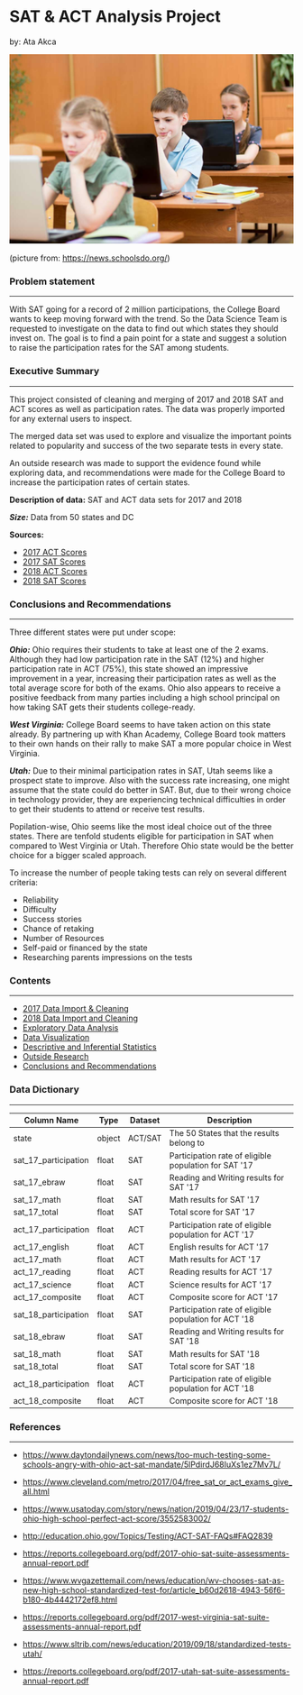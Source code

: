 # SAT & ACT Analysis Project

by: Ata Akca

![success photo](./images/kids_taking_test.jpg)

(picture from: https://news.schoolsdo.org/)


### Problem statement

---

With SAT going for a record of 2 million participations, the College Board wants to keep moving forward with the trend. So the Data Science Team is requested to investigate on the data to find out which states they should invest on. The goal is to find a pain point for a state and suggest a solution to raise the participation rates for the SAT among students.

### Executive Summary

---

This project consisted of cleaning and merging of 2017 and 2018 SAT and ACT scores as well as participation rates. The data was properly imported for any external users to inspect.

The merged data set was used to explore and visualize the important points related to popularity and success of the two separate tests in every state.

An outside research was made to support the evidence found while exploring data, and recommendations were made for the College Board to increase the participation rates of certain states.

**Description of data:** SAT and ACT data sets for 2017 and 2018

***Size:*** Data from 50 states and DC

**Sources:**
- [2017 ACT Scores](./data/act_2017.csv)
- [2017 SAT Scores](./data/sat_2017.csv)
- [2018 ACT Scores](./data/act_2018.csv)
- [2018 SAT Scores](./data/sat_2018.csv)

### Conclusions and Recommendations

---

Three different states were put under scope:

***Ohio:*** Ohio requires their students to take at least one of the 2 exams. Although they had low participation rate in the SAT (12%) and higher participation rate in ACT (75%), this state showed an impressive improvement in a year, increasing their participation rates as well as the total average score for both of the exams. Ohio also appears to receive a positive feedback from many parties including a high school principal on how taking SAT gets their students college-ready.

***West Virginia:*** College Board seems to have taken action on this state already. By partnering up with Khan Academy, College Board took matters to their own hands on their rally to make SAT a more popular choice in West Virginia.

***Utah:*** Due to their minimal participation rates in SAT, Utah seems like a prospect state to improve. Also with the success rate increasing, one might assume that the state could do better in SAT. But, due to their wrong choice in technology provider, they are experiencing technical difficulties in order to get their students to attend or receive test results.

Popilation-wise, Ohio seems like the most ideal choice out of the three states. There are tenfold students eligible for participation in SAT when compared to West Virginia or Utah. Therefore Ohio state would be the better choice for a bigger scaled approach.

To increase the number of people taking tests can rely on several different criteria:

- Reliability
- Difficulty
- Success stories
- Chance of retaking
- Number of Resources
- Self-paid or financed by the state
- Researching parents impressions on the tests

### Contents

---

- [2017 Data Import & Cleaning](./code/Project_Analysis.ipynb/#Data-Import-and-Cleaning)
- [2018 Data Import and Cleaning](./code/Project_Analysis.ipynb/#2018-Data-Import-and-Cleaning)
- [Exploratory Data Analysis](./code/Project_Analysis.ipynb/#Exploratory-Data-Analysis)
- [Data Visualization](./code/Project_Analysis.ipynb/#Visualize-the-data)
- [Descriptive and Inferential Statistics](./code/Project_Analysis.ipynb/#Descriptive-and-Inferential-Statistics)
- [Outside Research](./code/Project_Analysis.ipynb/#Outside-Research)
- [Conclusions and Recommendations](./code/Project_Analysis.ipynb/#Conclusions-and-Recommendations)

### Data Dictionary

---

|Column Name|Type|Dataset|Description|
|---|---|---|---|
|state|object|ACT/SAT|The 50 States that the results belong to|
|sat_17_participation|float|SAT|Participation rate of eligible population for SAT '17|
|sat_17_ebraw|float|SAT|Reading and Writing results for SAT '17|
|sat_17_math|float|SAT|Math results for SAT '17|
|sat_17_total|float|SAT|Total score for SAT '17|
|act_17_participation|float|ACT|Participation rate of eligible population for ACT '17|
|act_17_english|float|ACT|English results for ACT '17|
|act_17_math|float|ACT|Math results for ACT '17|
|act_17_reading|float|ACT|Reading results for ACT '17|
|act_17_science|float|ACT|Science results for ACT '17|
|act_17_composite|float|ACT|Composite score for ACT '17|
|sat_18_participation|float|SAT|Participation rate of eligible population for ACT '18|
|sat_18_ebraw|float|SAT|Reading and Writing results for SAT '18|
|sat_18_math|float|SAT|Math results for SAT '18|
|sat_18_total|float|SAT|Total score for SAT '18|
|act_18_participation|float|ACT|Participation rate of eligible population for ACT '18|
|act_18_composite|float|ACT|Composite score for ACT '18|

### References

---

- https://www.daytondailynews.com/news/too-much-testing-some-schools-angry-with-ohio-act-sat-mandate/5lPdirdJ68IuXs1ez7Mv7L/

- https://www.cleveland.com/metro/2017/04/free_sat_or_act_exams_give_all.html

- https://www.usatoday.com/story/news/nation/2019/04/23/17-students-ohio-high-school-perfect-act-score/3552583002/

- http://education.ohio.gov/Topics/Testing/ACT-SAT-FAQs#FAQ2839

- https://reports.collegeboard.org/pdf/2017-ohio-sat-suite-assessments-annual-report.pdf

- https://www.wvgazettemail.com/news/education/wv-chooses-sat-as-new-high-school-standardized-test-for/article_b60d2618-4943-56f6-b180-4b4442172ef8.html

- https://reports.collegeboard.org/pdf/2017-west-virginia-sat-suite-assessments-annual-report.pdf

- https://www.sltrib.com/news/education/2019/09/18/standardized-tests-utah/

- https://reports.collegeboard.org/pdf/2017-utah-sat-suite-assessments-annual-report.pdf
